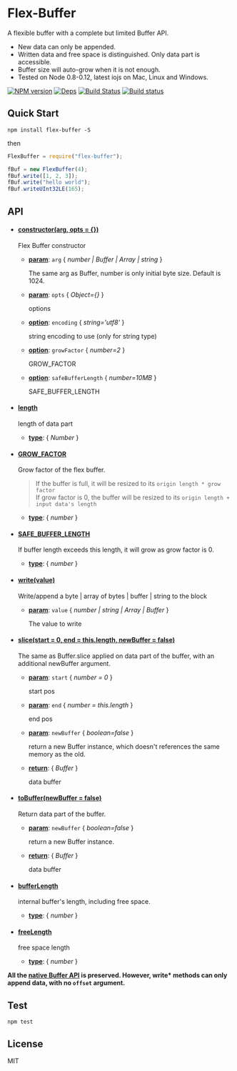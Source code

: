 Flex-Buffer
===================
A flexible buffer with a complete but limited Buffer API.
- New data can only be appended.
- Written data and free space is distinguished. Only data part is accessible.
- Buffer size will auto-grow when it is not enough.
- Tested on Node 0.8-0.12, latest iojs on Mac, Linux and Windows.

[![NPM version](https://badge.fury.io/js/flex-buffer.svg)](https://www.npmjs.com/package/flex-buffer)
[![Deps](https://david-dm.org/dracupid/flex-buffer.svg?style=flat)](https://david-dm.org/dracupid/flex-buffer)
[![Build Status](https://travis-ci.org/dracupid/flex-buffer.svg)](https://travis-ci.org/dracupid/flex-buffer)
[![Build status](https://ci.appveyor.com/api/projects/status/github/dracupid/flex-buffer?svg=true)](https://ci.appveyor.com/project/dracupid/flex-buffer)


## Quick Start
```
npm install flex-buffer -S
```
then
```javascript
FlexBuffer = require("flex-buffer");

fBuf = new FlexBuffer(4);
fBuf.write([1, 2, 3]);
fBuf.write("hello world");
fBuf.writeUInt32LE(165);
```

## API


- #### <a href="./src/index.coffee?source#L13" target="_blank"><b>constructor(arg, opts = {})</b></a>
  Flex Buffer constructor

  - **<u>param</u>**: `arg` { _number | Buffer | Array | string_ }

    The same arg as Buffer, number is only initial byte size. Default is 1024.

  - **<u>param</u>**: `opts` { _Object={}_ }

    options

  - **<u>option</u>**: `encoding` { _string='utf8'_ }

    string encoding to use (only for string type)

  - **<u>option</u>**: `growFactor` { _number=2_ }

    GROW_FACTOR

  - **<u>option</u>**: `safeBufferLength` { _number=10MB_ }

    SAFE_BUFFER_LENGTH

- #### <a href="./src/index.coffee?source#L26" target="_blank"><b>length</b></a>
  length of data part

  - **<u>type</u>**: { _Number_ }

- #### <a href="./src/index.coffee?source#L40" target="_blank"><b>GROW\_FACTOR</b></a>
  Grow factor of the flex buffer. </br>
  > If the buffer is full, it will be resized to its `origin length * grow factor` <br/>
  > If grow factor is 0, the buffer will be resized to its `origin length + input data's length`

  - **<u>type</u>**: { _number_ }

- #### <a href="./src/index.coffee?source#L45" target="_blank"><b>SAFE\_BUFFER_LENGTH</b></a>
  If buffer length exceeds this length, it will grow as grow factor is 0.

  - **<u>type</u>**: { _number_ }

- #### <a href="./src/index.coffee?source#L83" target="_blank"><b>write(value)</b></a>
  Write/append a byte | array of bytes | buffer | string to the block

  - **<u>param</u>**: `value` { _number | string | Array | Buffer_ }

    The value to write

- #### <a href="./src/index.coffee?source#L116" target="_blank"><b>slice(start =  0, end =  this.length, newBuffer = false)</b></a>
  The same as Buffer.slice applied on data part of the buffer, with an additional newBuffer argument.

  - **<u>param</u>**: `start` { _number = 0_ }

    start pos

  - **<u>param</u>**: `end` { _number = this.length_ }

    end pos

  - **<u>param</u>**: `newBuffer` { _boolean=false_ }

    return a new Buffer instance, which doesn't references the same memory as the old.

  - **<u>return</u>**: { _Buffer_ }

    data buffer

- #### <a href="./src/index.coffee?source#L125" target="_blank"><b>toBuffer(newBuffer = false)</b></a>
  Return data part of the buffer.

  - **<u>param</u>**: `newBuffer` { _boolean=false_ }

    return a new Buffer instance.

  - **<u>return</u>**: { _Buffer_ }

    data buffer

- #### <a href="./src/index.coffee?source#L145" target="_blank"><b>bufferLength</b></a>
  internal buffer's length, including free space.

  - **<u>type</u>**: { _number_ }

- #### <a href="./src/index.coffee?source#L151" target="_blank"><b>freeLength</b></a>
  free space length

  - **<u>type</u>**: { _number_ }



__All the [native Buffer API](https://iojs.org/api/buffer.html) is preserved. However, write* methods can only append data, with no `offset` argument.__

## Test
```
npm test
```

## License
MIT
